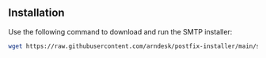 ## Installation

Use the following command to download and run the SMTP installer:

```bash
wget https://raw.githubusercontent.com/arndesk/postfix-installer/main/smtp.sh && sudo chmod +x install.sh && sudo ./smtp.sh
